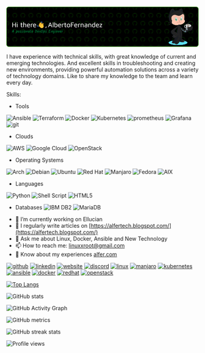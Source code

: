 ![Header](./github-header-img.png)

I have experience with technical skills, with great knowledge of current and emerging technologies. And excellent skills in troubleshooting and creating new environments, providing powerful automation solutions across a variety of technology domains.
Like to share my knowledge to the team and learn every day. 

Skills:
* Tools

![Ansible](https://img.shields.io/badge/ansible-%231A1918.svg?style=for-the-badge&logo=ansible&logoColor=white)
![Terraform](https://img.shields.io/badge/terraform-%235835CC.svg?style=for-the-badge&logo=terraform&logoColor=white)
![Docker](https://img.shields.io/badge/docker-%230db7ed.svg?style=for-the-badge&logo=docker&logoColor=white)
![Kubernetes](https://img.shields.io/badge/kubernetes-%23326ce5.svg?style=for-the-badge&logo=kubernetes&logoColor=white)
![prometheus](https://img.shields.io/badge/prometheus%20-%23E6522C.svg?&style=for-the-badge&logo=prometheus&logoColor=white)
![Grafana](https://img.shields.io/badge/Grafana-F15A29?&style=for-the-badge&logo=grafana&logoColor=white)
![git](https://img.shields.io/badge/git%20-%23F05033.svg?&style=for-the-badge&logo=git&logoColor=white)

* Clouds

![AWS](https://img.shields.io/badge/AWS-%23FF9900.svg?style=for-the-badge&logo=amazon-aws&logoColor=white)
![Google Cloud](https://img.shields.io/badge/GoogleCloud-%234285F4.svg?style=for-the-badge&logo=google-cloud&logoColor=white)
![OpenStack](https://img.shields.io/badge/Openstack-%23f01742.svg?style=for-the-badge&logo=openstack&logoColor=white)

* Operating Systems

![Arch](https://img.shields.io/badge/Arch%20Linux-1793D1?logo=arch-linux&logoColor=fff&style=for-the-badge)
![Debian](https://img.shields.io/badge/Debian-D70A53?style=for-the-badge&logo=debian&logoColor=white)
![Ubuntu](https://img.shields.io/badge/Ubuntu-E95420?style=for-the-badge&logo=ubuntu&logoColor=white)
![Red Hat](https://img.shields.io/badge/Red%20Hat-EE0000?style=for-the-badge&logo=redhat&logoColor=white)
![Manjaro](https://img.shields.io/badge/Manjaro-34BE5B?style=for-the-badge&logo=manjaro&logoColor=white)
![Fedora](https://img.shields.io/badge/Fedora-0B57A4?style=for-the-badge&logo=fedora&logoColor=white)
![AIX](https://img.shields.io/badge/AIX-7BBA00?style=for-the-badge&logo=aix&logoColor=white)

* Languages

![Python](https://img.shields.io/badge/python-3670A0?style=for-the-badge&logo=python&logoColor=ffdd54)
![Shell Script](https://img.shields.io/badge/shell_script-%23121011.svg?style=for-the-badge&logo=gnu-bash&logoColor=white)
![HTML5](https://img.shields.io/badge/html5-%23E34F26.svg?style=for-the-badge&logo=html5&logoColor=white)

* Databases
![IBM DB2](https://img.shields.io/badge/IBM%20DB2-006699?style=for-the-badge&logo=ibmdb2&logoColor=white)
![MariaDB](https://img.shields.io/badge/MariaDB-003545?style=for-the-badge&logo=mariadb&logoColor=white)

- 🔭 I’m currently working on Ellucian 
- 📝 I regularly write articles on [https://alfertech.blogspot.com/](https://alfertech.blogspot.com/)
- 💬 Ask me about Linux, Docker, Ansible and New Technology 
- 📫 How to reach me: linuxxroot@gmail.com 
- 📄 Know about my experiences [alfer.com](alfer.com)


[<img src='https://cdn.jsdelivr.net/npm/simple-icons@3.0.1/icons/github.svg' alt='github' height='40'>](https://github.com/alfer71)  [<img src='https://cdn.jsdelivr.net/npm/simple-icons@3.0.1/icons/linkedin.svg' alt='linkedin' height='40'>](https://www.linkedin.com/in/alfer/)  [<img src='https://cdn.jsdelivr.net/npm/simple-icons@3.0.1/icons/icloud.svg' alt='website' height='40'>](https://alfertech.blogspot.com/)  [<img src='https://cdn.jsdelivr.net/npm/simple-icons@3.0.1/icons/discord.svg' alt='discord' height='40'>](alfer#6539)  [<img src='https://cdn.jsdelivr.net/npm/simple-icons@3.0.1/icons/linux.svg' alt='linux' height='40'>](https://www.linux.org/)  [<img src='https://cdn.jsdelivr.net/npm/simple-icons@3.0.1/icons/manjaro.svg' alt='manjaro' height='40'>](https://manjaro.org/)  [<img src='https://cdn.jsdelivr.net/npm/simple-icons@3.0.1/icons/kubernetes.svg' alt='kubernetes' height='40'>](https://kubernetes.io)  [<img src='https://cdn.jsdelivr.net/npm/simple-icons@3.0.1/icons/ansible.svg' alt='ansible' height='40'>](https://www.ansible.com/)  [<img src='https://cdn.jsdelivr.net/npm/simple-icons@3.0.1/icons/docker.svg' alt='docker' height='40'>](https://www.docker.com/)  [<img src='https://cdn.jsdelivr.net/npm/simple-icons@3.0.1/icons/redhat.svg' alt='redhat' height='40'>](https://www.redhat.com)  [<img src='https://cdn.jsdelivr.net/npm/simple-icons@3.0.1/icons/openstack.svg' alt='openstack' height='40'>](https://www.openstack.org/)  

[![Top Langs](https://github-readme-stats.vercel.app/api/top-langs/?username=alfer71)](https://github.com/anuraghazra/github-readme-stats)

![GitHub stats](https://github-readme-stats.vercel.app/api?username=alfer71&show_icons=true)  

![GitHub Activity Graph](https://activity-graph.herokuapp.com/graph?username=alfer71)  

![GitHub metrics](https://metrics.lecoq.io/alfer71)  

![GitHub streak stats](https://github-readme-streak-stats.herokuapp.com/?user=alfer71)  

![Profile views](https://gpvc.arturio.dev/alfer71)  

